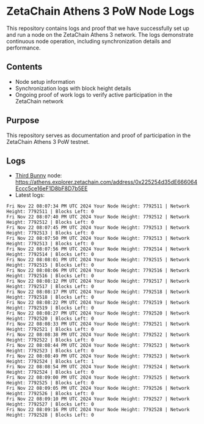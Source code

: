 # ZetaChain Athens 3 PoW Node Logs
This repository contains logs and proof that we have successfully set up and run a node on the ZetaChain Athens 3 network. The logs demonstrate continuous node operation, including synchronization details and performance.

## Contents
- Node setup information
- Synchronization logs with block height details
- Ongoing proof of work logs to verify active participation in the ZetaChain network

## Purpose
This repository serves as documentation and proof of participation in the ZetaChain Athens 3 PoW testnet.

## Logs

- [Third Bunny](https://thirdbunny.xyz/) node: https://athens.explorer.zetachain.com/address/0x225254d35dE666064Eccc5ce16eF1D8bF8D7b5EE
- Latest logs:
```
Fri Nov 22 08:07:34 PM UTC 2024 Your Node Height: 7792511 | Network Height: 7792511 | Blocks Left: 0
Fri Nov 22 08:07:40 PM UTC 2024 Your Node Height: 7792512 | Network Height: 7792512 | Blocks Left: 0
Fri Nov 22 08:07:45 PM UTC 2024 Your Node Height: 7792513 | Network Height: 7792513 | Blocks Left: 0
Fri Nov 22 08:07:50 PM UTC 2024 Your Node Height: 7792513 | Network Height: 7792513 | Blocks Left: 0
Fri Nov 22 08:07:56 PM UTC 2024 Your Node Height: 7792514 | Network Height: 7792514 | Blocks Left: 0
Fri Nov 22 08:08:01 PM UTC 2024 Your Node Height: 7792515 | Network Height: 7792515 | Blocks Left: 0
Fri Nov 22 08:08:06 PM UTC 2024 Your Node Height: 7792516 | Network Height: 7792516 | Blocks Left: 0
Fri Nov 22 08:08:12 PM UTC 2024 Your Node Height: 7792517 | Network Height: 7792517 | Blocks Left: 0
Fri Nov 22 08:08:17 PM UTC 2024 Your Node Height: 7792518 | Network Height: 7792518 | Blocks Left: 0
Fri Nov 22 08:08:22 PM UTC 2024 Your Node Height: 7792519 | Network Height: 7792519 | Blocks Left: 0
Fri Nov 22 08:08:27 PM UTC 2024 Your Node Height: 7792520 | Network Height: 7792520 | Blocks Left: 0
Fri Nov 22 08:08:33 PM UTC 2024 Your Node Height: 7792521 | Network Height: 7792521 | Blocks Left: 0
Fri Nov 22 08:08:38 PM UTC 2024 Your Node Height: 7792522 | Network Height: 7792522 | Blocks Left: 0
Fri Nov 22 08:08:44 PM UTC 2024 Your Node Height: 7792523 | Network Height: 7792523 | Blocks Left: 0
Fri Nov 22 08:08:49 PM UTC 2024 Your Node Height: 7792523 | Network Height: 7792524 | Blocks Left: 1
Fri Nov 22 08:08:54 PM UTC 2024 Your Node Height: 7792524 | Network Height: 7792524 | Blocks Left: 0
Fri Nov 22 08:09:00 PM UTC 2024 Your Node Height: 7792525 | Network Height: 7792525 | Blocks Left: 0
Fri Nov 22 08:09:05 PM UTC 2024 Your Node Height: 7792526 | Network Height: 7792526 | Blocks Left: 0
Fri Nov 22 08:09:10 PM UTC 2024 Your Node Height: 7792527 | Network Height: 7792527 | Blocks Left: 0
Fri Nov 22 08:09:16 PM UTC 2024 Your Node Height: 7792528 | Network Height: 7792528 | Blocks Left: 0
```
